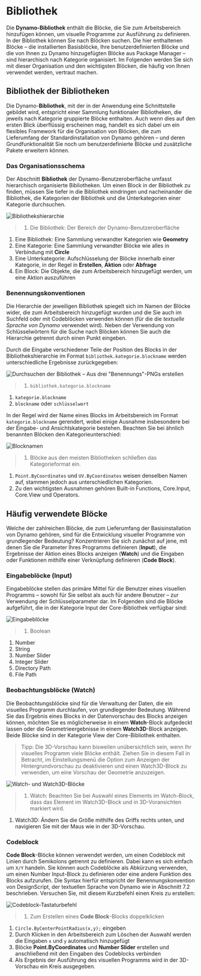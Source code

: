 # Bibliothek

Die **Dynamo-Bibliothek** enthält die Blöcke, die Sie zum Arbeitsbereich hinzufügen können, um visuelle Programme zur Ausführung zu definieren. In der Bibliothek können Sie nach Blöcken suchen. Die hier enthaltenen Blöcke – die installierten Basisblöcke, Ihre benutzerdefinierten Blöcke und die von Ihnen zu Dynamo hinzugefügten Blöcke aus Package Manager – sind hierarchisch nach Kategorie organisiert. Im Folgenden werden Sie sich mit dieser Organisation und den wichtigsten Blöcken, die häufig von Ihnen verwendet werden, vertraut machen.

## Bibliothek der Bibliotheken

Die Dynamo-**Bibliothek**, mit der in der Anwendung eine Schnittstelle gebildet wird, entspricht einer Sammlung funktionaler Bibliotheken, die jeweils nach Kategorie gruppierte Blöcke enthalten. Auch wenn dies auf den ersten Blick überflüssig erscheinen mag, handelt es sich dabei um ein flexibles Framework für die Organisation von Blöcken, die zum Lieferumfang der Standardinstallation von Dynamo gehören – und deren Grundfunktionalität Sie noch um benutzerdefinierte Blöcke und zusätzliche Pakete erweitern können.

### Das Organisationsschema

Der Abschnitt **Bibliothek** der Dynamo-Benutzeroberfläche umfasst hierarchisch organisierte Bibliotheken. Um einen Block in der Bibliothek zu finden, müssen Sie tiefer in die Bibliothek eindringen und nacheinander die Bibliothek, die Kategorien der Bibliothek und die Unterkategorien einer Kategorie durchsuchen.

![Bibliothekshierarchie](../.gitbook/assets/00-LibraryBrowsing.png)

> 1. Die Bibliothek: Der Bereich der Dynamo-Benutzeroberfläche

1. Eine Bibliothek: Eine Sammlung verwandter Kategorien wie **Geometry**
2. Eine Kategorie: Eine Sammlung verwandter Blöcke wie alles in Verbindung mit **Circle**
3. Eine Unterkategorie: Aufschlüsselung der Blöcke innerhalb einer Kategorie, in der Regel in **Erstellen**, **Aktion** oder **Abfrage**
4. Ein Block: Die Objekte, die zum Arbeitsbereich hinzugefügt werden, um eine Aktion auszuführen

### Benennungskonventionen

Die Hierarchie der jeweiligen Bibliothek spiegelt sich im Namen der Blöcke wider, die zum Arbeitsbereich hinzugefügt wurden und die Sie auch im Suchfeld oder mit Codeblöcken verwenden können (für die die _textuelle Sprache von Dynamo_ verwendet wird). Neben der Verwendung von Schlüsselwörtern für die Suche nach Blöcken können Sie auch die Hierarchie getrennt durch einen Punkt eingeben.

Durch die Eingabe verschiedener Teile der Position des Blocks in der Bibliothekshierarchie im Format `bibliothek.kategorie.blockname` werden unterschiedliche Ergebnisse zurückgegeben:

![Durchsuchen der Bibliothek – Aus drei "Benennungs"-PNGs erstellen](../.gitbook/assets/01-LibrarySearching.png)

> 1. `bibliothek.kategorie.blockname`

1. `kategorie.blockname`
2. `blockname` oder `schlüsselwort`

In der Regel wird der Name eines Blocks im Arbeitsbereich im Format `kategorie.blockname` gerendert, wobei einige Ausnahme insbesondere bei der Eingabe- und Ansichtskategorie bestehen. Beachten Sie bei ähnlich benannten Blöcken den Kategorieunterschied:

![Blocknamen](../.gitbook/assets/02-NodeNames.png)

> 1. Blöcke aus den meisten Bibliotheken schließen das Kategorieformat ein.

1. `Point.ByCoordinates` und `UV.ByCoordinates` weisen denselben Namen auf, stammen jedoch aus unterschiedlichen Kategorien.
2. Zu den wichtigsten Ausnahmen gehören Built-in Functions, Core.Input, Core.View und Operators.

## Häufig verwendete Blöcke

Welche der zahlreichen Blöcke, die zum Lieferumfang der Basisinstallation von Dynamo gehören, sind für die Entwicklung visueller Programme von grundlegender Bedeutung? Konzentrieren Sie sich zunächst auf jene, mit denen Sie die Parameter Ihres Programms definieren (**Input**), die Ergebnisse der Aktion eines Blocks anzeigen (**Watch**) und die Eingaben oder Funktionen mithilfe einer Verknüpfung definieren (**Code Block**).

### Eingabeblöcke (Input)

Eingabeblöcke stellen das primäre Mittel für die Benutzer eines visuellen Programms – sowohl für Sie selbst als auch für andere Benutzer – zur Verwendung der Schlüsselparameter dar. Im Folgenden sind die Blöcke aufgeführt, die in der Kategorie Input der Core-Bibliothek verfügbar sind:

![Eingabeblöcke](../.gitbook/assets/03-InputNodes.png)

> 1. Boolean

1. Number
2. String
3. Number Slider
4. Integer Slider
5. Directory Path
6. File Path

### Beobachtungsblöcke (Watch)

Die Beobachtungsblöcke sind für die Verwaltung der Daten, die ein visuelles Programm durchlaufen, von grundlegender Bedeutung. Während Sie das Ergebnis eines Blocks in der Datenvorschau des Blocks anzeigen können, möchten Sie es möglicherweise in einem **Watch**-Block aufgedeckt lassen oder die Geometrieergebnisse in einem **Watch3D**-Block anzeigen. Beide Blöcke sind in der Kategorie View der Core-Bibliothek enthalten.

> Tipp: Die 3D-Vorschau kann bisweilen unübersichtlich sein, wenn Ihr visuelles Programm viele Blöcke enthält. Ziehen Sie in diesem Fall in Betracht, im Einstellungsmenü die Option zum Anzeigen der Hintergrundvorschau zu deaktivieren und einen Watch3D-Block zu verwenden, um eine Vorschau der Geometrie anzuzeigen.

![Watch- und Watch3D-Blöcke](../.gitbook/assets/04-WatchNodes.png)

> 1. Watch: Beachten Sie bei Auswahl eines Elements im Watch-Block, dass das Element im Watch3D-Block und in 3D-Voransichten markiert wird.

1. Watch3D: Ändern Sie die Größe mithilfe des Griffs rechts unten, und navigieren Sie mit der Maus wie in der 3D-Vorschau.

### Codeblock

**Code Block**-Blöcke können verwendet werden, um einen Codeblock mit Linien durch Semikolons getrennt zu definieren. Dabei kann es sich einfach um `X/Y` handeln. Sie können auch Codeblöcke als Abkürzung verwenden, um einen Number Input-Block zu definieren oder eine andere Funktion des Blocks aufzurufen. Die Syntax hierfür entspricht der Benennungskonvention von DesignScript, der textuellen Sprache von Dynamo wie in Abschnitt 7.2 beschrieben. Versuchen Sie, mit diesem Kurzbefehl einen Kreis zu erstellen:

![Codeblock-Tastaturbefehl](../.gitbook/assets/05-CodeBlock.png)

> 1. Zum Erstellen eines **Code Block**-Blocks doppelklicken

1. `Circle.ByCenterPointRadius(x,y);` eingeben
2. Durch Klicken in den Arbeitsbereich zum Löschen der Auswahl werden die Eingaben `x` und `y` automatisch hinzugefügt
3. Blöcke **Point.ByCoordinates** und **Number Slider** erstellen und anschließend mit den Eingaben des Codeblocks verbinden
4. Als Ergebnis der Ausführung des visuellen Programms wird in der 3D-Vorschau ein Kreis ausgegeben.
